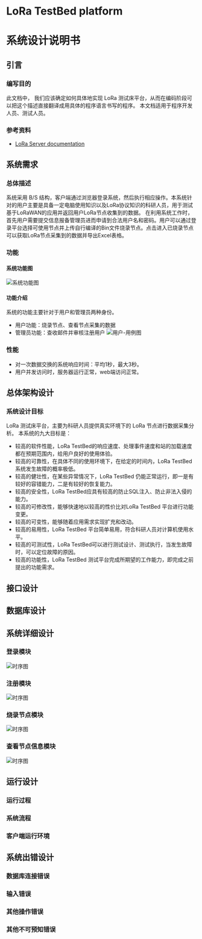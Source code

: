 # LoRa TestBed platform

# 系统设计说明书

## 引言

### 编写目的
    
此文档中， 我们应该确定如何具体地实现 LoRa 测试床平台，从而在编码阶段可以把这个描述直接翻译成用具体的程序语言书写的程序。
本文档适用于程序开发人员、测试人员。

### 参考资料

- [LoRa Server documentation
](https://docs.loraserver.io/loraserver/)

## 系统需求

### 总体描述

系统采用 B/S 结构，客户端通过浏览器登录系统，然后执行相应操作。本系统针对的用户主要是具备一定电脑使用知识以及LoRa协议知识的科研人员，用于测试基于LoRaWAN的应用并返回用户LoRa节点收集到的数据。
在利用系统工作时，首先用户需要提交信息报备管理员进而申请到合法用户名和密码。用户可以通过登录平台选择可使用节点并上传自行编译的Bin文件烧录节点。点击进入已烧录节点可以获取LoRa节点采集到的数据并导出Excel表格。

### 功能

#### 系统功能图

![系统功能图](http://ou1h4mwlq.bkt.clouddn.com/%E7%B3%BB%E7%BB%9F%E5%8A%9F%E8%83%BD%E5%9B%BE.png)

#### 功能介绍

系统的功能主要针对于用户和管理员两种身份。
- 用户功能：烧录节点、查看节点采集的数据
- 管理员功能：查收邮件并审核注册用户
![用户-用例图](http://ou1h4mwlq.bkt.clouddn.com/%E7%94%A8%E4%BE%8B%E5%9B%BE.png)

### 性能

- 对一次数据交换的系统响应时间：平均1秒，最大3秒。
- 用户并发访问时，服务器运行正常，web端访问正常。

## 总体架构设计

### 系统设计目标

LoRa 测试床平台，主要为科研人员提供真实环境下的 LoRa 节点进行数据采集分析。
本系统的九大目标是：
- 较高的软件性能，LoRa TestBed的响应速度、处理事件速度和站的加载速度都在预期范围内，给用户良好的使用体验。
- 较高的可靠性，在具体不同的使用环境下，在给定的时间内，LoRa TestBed 系统发生故障的概率极低。
- 较高的健壮性，在某些异常情况下，LoRa TestBed 仍能正常运行，即一是有较好的容错能力，二是有较好的恢复能力。
- 较高的安全性，LoRa TestBed应具有较高的防止SQL注入、防止非法入侵的能力。
- 较高的可修改性，能够快速地以较高的性价比对LoRa TestBed 平台进行功能变更。
- 较高的可变性，能够随着应用需求实现扩充和改动。
- 较高的易用性，LoRa TestBed 平台简单易用，符合科研人员对计算机使用水平。
- 较高的可测试性，LoRa TestBed可以进行测试设计、测试执行，当发生故障时，可以定位故障的原因。
- 较高的功能性，LoRa TestBed 测试平台完成所期望的工作能力，即完成之前提出的功能需求。


## 接口设计


## 数据库设计


## 系统详细设计

### 登录模块

![时序图](http://ou1h4mwlq.bkt.clouddn.com/%E7%99%BB%E5%BD%95.png)

### 注册模块

![时序图](http://ou1h4mwlq.bkt.clouddn.com/%E6%B3%A8%E5%86%8C.png)


### 烧录节点模块

![时序图](http://ou1h4mwlq.bkt.clouddn.com/%E7%83%A7%E5%BD%95%E8%8A%82%E7%82%B9.png)

### 查看节点信息模块

![时序图](http://ou1h4mwlq.bkt.clouddn.com/%E6%9F%A5%E8%AF%A2%E6%95%B0%E6%8D%AE.png)


## 运行设计

### 运行过程

### 系统流程

### 客户端运行环境


## 系统出错设计

### 数据库连接错误

### 输入错误

### 其他操作错误

### 其他不可预知错误




